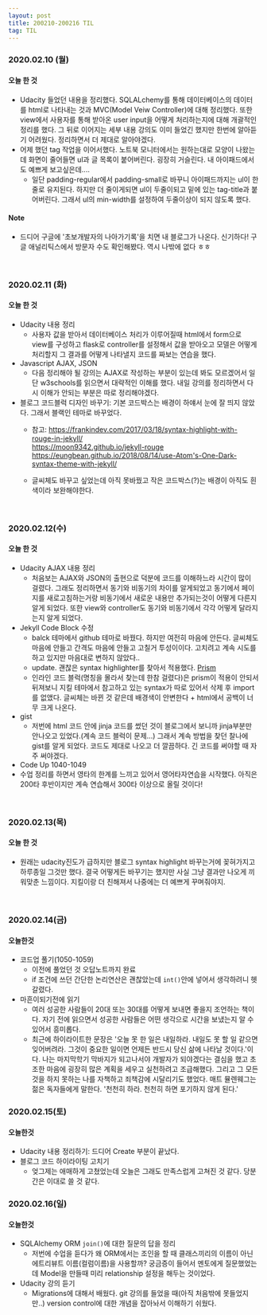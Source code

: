 ```yaml
---
layout: post
title: 200210-200216 TIL
tag: TIL
---
```


### 2020.02.10 (월)
#### 오늘 한 것
- Udacity 들었던 내용을 정리했다. SQLALchemy를 통해 데이터베이스의 데이터를 html로 나타내는 것과 MVC(Model Veiw Controller)에 대해 정리했다. 또한 view에서 사용자를 통해 받아온 user input을 어떻게 처리하는지에 대해 개괄적인 정리를 했다. 그 뒤로 이어지는 세부 내용 강의도 이미 들었긴 했지만 한번에 알아듣기 어려웠다. 정리하면서 더 제대로 알아야겠다.
- 어제 했던 tag 작업을 이어서했다. 노트북 모니터에서는 원하는대로 모양이 나왔는데 화면이 줄어들면 ul과 글 목록이 붙어버린다. 굉장히 거슬린다. 내 아이패드에서도 예쁘게 보고싶은데....
  - 일단 padding-regular에서 padding-small로 바꾸니 아이패드까지는 ul이 한줄로 유지된다. 하지만 더 줄이게되면 ul이 두줄이되고 밑에 있는 tag-title과 붙어버린다. 그래서 ul의 min-width를 설정하여 두줄이상이 되지 않도록 했다.
#### Note
- 드디어 구글에 '초보개발자의 나아가기록'을 치면 내 블로그가 나온다. 신기하다! 구글 애널리틱스에서 방문자 수도 확인해봤다. 역시 나밖에 없다 ㅎㅎ

<br>

### 2020.02.11 (화)
#### 오늘 한 것
- Udacity 내용 정리
  - 사용자 값을 받아서 데이터베이스 처리가 이루어질때 html에서 form으로 view를 구성하고 flask로 controller를 설정해서 값을 받아오고 모델은 어떻게 처리할지 그 결과를 어떻게 나타낼지 코드를 짜보는 연습을 했다.
- Javascript AJAX, JSON
  - 다음 정리해야 될 강의는 AJAX로 작성하는 부분이 있는데 봐도 모르겠어서 일단 w3schools를 읽으면서 대략적인 이해를 했다. 내일 강의를 정리하면서 다시 이해가 안되는 부분은 따로 정리해야겠다.
- 블로그 코드블럭 디자인 바꾸기: 기본 코드박스는 배경이 하얘서 눈에 잘 띄지 않았다. 그래서 블랙인 테마로 바꾸었다.
  - 참고: https://frankindev.com/2017/03/18/syntax-highlight-with-rouge-in-jekyll/ <br>
          https://moon9342.github.io/jekyll-rouge <br>
          https://eungbean.github.io/2018/08/14/use-Atom's-One-Dark-syntax-theme-with-jekyll/
  
  - 글씨체도 바꾸고 싶었는데 아직 못바꿨고 작은 코드박스(?)는 배경이 아직도 흰색이라 보완해야한다.          

<br>

### 2020.02.12(수)
#### 오늘 한 것
- Udacity AJAX 내용 정리
  - 처음보는 AJAX와 JSON의 출현으로 덕분에 코드를 이해하느라 시간이 많이 걸렸다. 그래도 정리하면서 동기와 비동기의 차이를 알게되었고 동기에서 페이지를 새로고침하는거랑 비동기에서 새로운 내용만 추가되는것이 어떻게 다른지 알게 되었다. 또한 view와 controller도 동기와 비동기에서 각각 어떻게 달라지는지 알게 되었다.
- Jekyll Code Block 수정
  - balck 테마에서 github 테마로 바꿨다. 하지만 여전히 마음에 안든다. 글씨체도 마음에 안들고 간격도 마음에 안들고 고칠거 투성이이다. 고치려고 계속 시도를 하고 있지만 마음대로 변하지 않았다..
  - update. 괜찮은 syntax highlighter를 찾아서 적용했다. [Prism](https://mycyberuniverse.com/replace-rouge-highlighter-prismjs-jekyll.html)
  - 인라인 코드 블럭(명칭을 몰라서 찾는데 한참 걸렸다)은 prism이 적용이 안되서 뒤져보니 지킬 테마에서 참고하고 있는 syntax가 따로 있어서 삭제 후 import를 없앴다. 글씨체는 바뀐 것 같은데 배경색이 안변한다 + html에서 공백이 너무 크게 나온다.
- gist
  - 저번에 html 코드 안에 jinja 코드를 썼던 것이 블로그에서 보니까 jinja부분만 안나오고 있었다.(계속 코드 블럭이 문제...) 그래서 계속 방법을 찾던 찰나에 gist를 알게 되었다. 코드도 제대로 나오고 더 깔끔하다. 긴 코드를 써야할 때 자주 써야겠다.
- Code Up 1040-1049
- 수업 정리를 하면서 영타의 한계를 느끼고 있어서 영어타자연습을 시작했다. 아직은 200타 후반이지만 계속 연습해서 300타 이상으로 올릴 것이다!

<br>

### 2020.02.13(목)
#### 오늘 한 것
- 원래는 udacity진도가 급하지만 블로그 syntax highlight 바꾸는거에 꽂혀가지고 하루종일 그것만 했다. 결국 어떻게든 바꾸기는 했지만 사실 그냥 결과만 나오게 끼워맞춘 느낌이다. 지킬이랑 더 친해져서 나중에는 더 예쁘게 꾸며줘야지.

<br>

### 2020.02.14(금)
#### 오늘한것
- 코드업 풀기(1050-1059)
  - 이전에 풀었던 것 오답노트까지 완료
  - if 조건에 쓰던 간단한 논리연산은 괜찮았는데 `int()`안에 넣어서 생각하려니 헷갈렸다.
- 마흔이되기전에 읽기
  - 여러 성공한 사람들이 20대 또는 30대를 어떻게 보내면 좋을지 조언하는 책이다. 자기 전에 읽으면서 성공한 사람들은 어떤 생각으로 시간을 보냈는지 알 수 있어서 흥미롭다.
  - 최근에 하이라이트한 문장은 '오늘 못 한 일은 내일하라. 내일도 못 할 일 같으면 잊어버려라. 그것이 중요한 일이면 언제든 반드시 당신 삶에 나타날 것이다.'이다. 나는 마지막학기 막바지가 되고나서야 개발자가 되야겠다는 결심을 했고 초조한 마음에 굉장히 많은 계획을 세우고 실천하려고 조급해했다. 그리고 그 모든 것을 하지 못하는 나를 자책하고 죄책감에 시달리기도 했었다. 매트 뮬렌웨그는 젊은 독자들에게 말한다. '천천히 하라. 천천히 하면 포기하지 않게 된다.'

### 2020.02.15(토)
#### 오늘한것
- Udacity 내용 정리하기: 드디어 Create 부분이 끝났다. 
- 블로그 코드 하이라이팅 고치기
  - 엊그제는 애매하게 고쳤었는데 오늘은 그래도 만족스럽게 고쳐진 것 같다. 당분간은 이대로 쓸 것 같다.
  
### 2020.02.16(일)
#### 오늘한것
- SQLAlchemy ORM `join()`에 대한 질문의 답을 정리
  - 저번에 수업을 듣다가 왜 ORM에서는 조인을 할 때 클래스끼리의 이름이 아닌 에트리뷰트 이름(컬럼이름)을 사용할까? 궁금증이 들어서 멘토에게 질문했었는데 Model을 만들때 미리 relationship 설정을 해두는 것이었다.
- Udacity 강의 듣기 
  - Migrations에 대해서 배웠다. git 강의를 들었을 때(아직 처음밖에 못들었지만..) version control에 대한 개념을 잡아놔서 이해하기 쉬웠다. 
